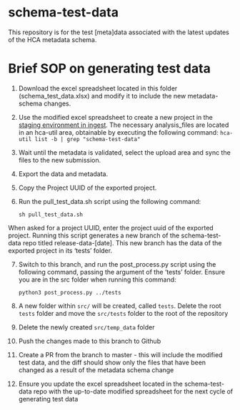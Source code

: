 # schema-test-data
This repository is for the test [meta]data associated with the latest updates of the HCA metadata schema.

# Brief SOP on generating test data 

1. Download the excel spreadsheet located in this folder (schema_test_data.xlsx) and modify it to include the new metadata-schema changes. 
2. Use the modified excel spreadsheet to create a new project in the [staging environment in ingest](https://staging.contribute.data.humancellatlas.org). The necessary analysis_files are located in an hca-util area, obtainable by executing the following command: `hca-util list -b | grep "schema-test-data"`

3. Wait until the metadata is validated, select the upload area and sync the files to the new submission.
4. Export the data and metadata.


5. Copy the Project UUID of the exported project. 
6. Run the pull_test_data.sh script using the following command: 
   ```
   sh pull_test_data.sh 
   ```
When asked for a project UUID, enter the project uuid of the exported project. Running this script generates a new branch of the schema-test-data repo titled release-data-[date]. This new branch has the data of the exported project in its ‘tests’ folder. 

7. Switch to this branch, and run the post_process.py script using the following command, passing the argument of the ‘tests’ folder. Ensure you are in the src folder when running this command:
    ```
    python3 post_process.py ../tests
    ```
    
8. A new folder within `src/` will be created, called `tests`. Delete the root `tests` folder and move the `src/tests` folder to the root of the repository
9. Delete the newly created `src/temp_data` folder
10. Push the changes made to this branch to Github
11. Create a PR from the branch to master - this will include the modified test data, and the diff should show only the files that have been changed as a result of the metadata schema change 
12. Ensure you update the excel spreadsheet located in the schema-test-data repo with the up-to-date modified spreadsheet for the next cycle of generating test data 
